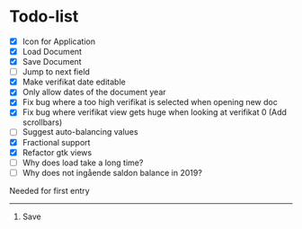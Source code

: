 Todo-list
=========

- [x] Icon for Application
- [x] Load Document
- [x] Save Document
- [ ] Jump to next field
- [x] Make verifikat date editable
- [x] Only allow dates of the document year
- [x] Fix bug where a too high verifikat is selected when opening new doc
- [x] Fix bug where verifikat view gets huge when looking at verifikat 0 (Add scrollbars)
- [ ] Suggest auto-balancing values
- [x] Fractional support
- [x] Refactor gtk views
- [ ] Why does load take a long time?
- [ ] Why does not ingående saldon balance in 2019?

Needed for first entry
**********************
1. Save
